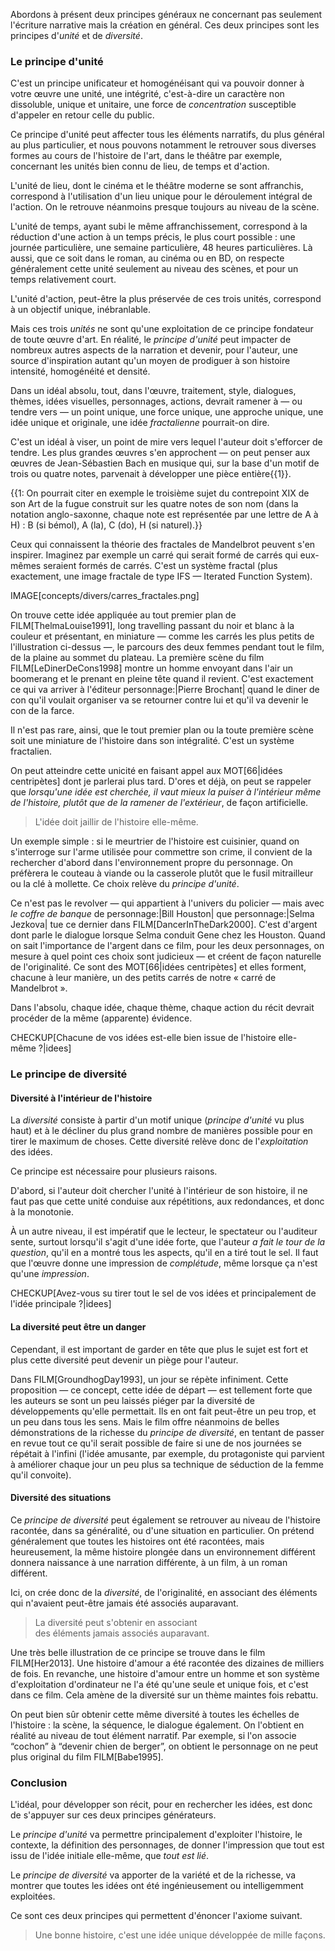 <!-- Page: #550 Unité et diversité -->

Abordons à présent deux principes généraux ne concernant pas seulement l'écriture narrative mais la création en général. Ces deux principes sont les principes d'*unité* et de *diversité*.

### Le principe d'unité

C'est un principe unificateur et homogénéisant qui va pouvoir donner à votre œuvre une unité, une intégrité, c'est-à-dire un caractère non dissoluble, unique et unitaire, une force de *concentration* susceptible d'appeler en retour celle du public.

Ce principe d'unité peut affecter tous les éléments narratifs, du plus général au plus particulier, et nous pouvons notamment le retrouver sous diverses formes au cours de l'histoire de l'art, dans le théâtre par exemple, concernant les unités bien connu de lieu, de temps et d'action.

L'unité de lieu, dont le cinéma et le théâtre moderne se sont affranchis, correspond à l'utilisation d'un lieu unique pour le déroulement intégral de l'action. On le retrouve néanmoins presque toujours au niveau de la scène.

L'unité de temps, ayant subi le même affranchissement, correspond à la réduction d'une action à un temps précis, le plus court possible : une journée particulière, une semaine particulière, 48 heures particulières. Là aussi, que ce soit dans le roman, au cinéma ou en BD, on respecte généralement cette unité seulement au niveau des scènes, et pour un temps relativement court.

L'unité d'action, peut-être la plus préservée de ces trois unités, correspond à un objectif unique, inébranlable.

Mais ces trois *unités* ne sont qu'une exploitation de ce principe fondateur de toute œuvre d'art. En réalité, le *principe d'unité* peut impacter de nombreux autres aspects de la narration et devenir, pour l'auteur, une source d'inspiration autant qu'un moyen de prodiguer à son histoire intensité, homogénéité et densité.

Dans un idéal absolu, tout, dans l'œuvre, traitement, style, dialogues, thèmes, idées visuelles, personnages, actions, devrait ramener à — ou tendre vers — un point unique, une force unique, une approche unique, une idée unique et originale, une idée *fractalienne* pourrait-on dire.

C'est un idéal à viser, un point de mire vers lequel l'auteur doit s'efforcer de tendre. Les plus grandes œuvres s'en approchent — on peut penser aux œuvres de Jean-Sébastien Bach en musique qui, sur la base d'un motif de trois ou quatre notes, parvenait à développer une pièce entière{{1}}.

<!-- NOTES -->
{{1: On pourrait citer en exemple le troisième sujet du contrepoint XIX de son <titre>Art de la fugue</titre> construit sur les quatre notes de son nom (dans la notation anglo-saxonne, chaque note est représentée par une lettre de A à H) : B (si bémol), A (la), C (do), H (si naturel).}}
<!-- /NOTES -->

Ceux qui connaissent la théorie des fractales de Mandelbrot peuvent s'en inspirer. Imaginez par exemple un carré qui serait formé de carrés qui eux-mêmes seraient formés de carrés. C'est un système fractal (plus exactement, une image fractale de type IFS — Iterated Function System).

IMAGE[concepts/divers/carres_fractales.png]

On trouve cette idée appliquée au tout premier plan de FILM[ThelmaLouise1991], long travelling passant du noir et blanc à la couleur et présentant, en miniature — comme les carrés les plus petits de l'illustration ci-dessus —, le parcours des deux femmes pendant tout le film, de la plaine au sommet du plateau. La première scène du film FILM[LeDinerDeCons1998] montre un homme envoyant dans l'air un boomerang et le prenant en pleine tête quand il revient. C'est exactement ce qui va arriver à l'éditeur personnage:|Pierre Brochant| quand le diner de con qu'il voulait organiser va se retourner contre lui et qu'il va devenir le con de la farce. 

Il n'est pas rare, ainsi, que le tout premier plan ou la toute première scène soit une miniature de l'histoire dans son intégralité. C'est un système fractalien.

On peut atteindre cette unicité en faisant appel aux MOT[66|idées centripètes] dont je parlerai plus tard. D'ores et déjà, on peut se rappeler que *lorsqu'une idée est cherchée, il vaut mieux la puiser à l'intérieur même de l'histoire, plutôt que de la ramener de l'extérieur*, de façon artificielle.

> L'idée doit jaillir de l'histoire elle-même.

Un exemple simple : si le meurtrier de l'histoire est cuisinier, quand on s'interroge sur l'arme utilisée pour commettre son crime, il convient de la rechercher d'abord dans l'environnement propre du personnage. On préfèrera le couteau à viande ou la casserole plutôt que le fusil mitrailleur ou la clé à mollette. Ce choix relève du *principe d'unité*.

Ce n'est pas le revolver — qui appartient à l'univers du policier — mais avec *le coffre de banque* de personnage:|Bill Houston| que personnage:|Selma Jezkova| tue ce dernier dans FILM[DancerInTheDark2000]. C'est d'argent dont parle le dialogue lorsque Selma conduit Gene chez les Houston. Quand on sait l'importance de l'argent dans ce film, pour les deux personnages, on mesure à quel point ces choix sont judicieux — et créent de façon naturelle de l'originalité. Ce sont des MOT[66|idées centripètes] et elles forment, chacune à leur manière, un des petits carrés de notre « carré de Mandelbrot ».

Dans l'absolu, chaque idée, chaque thème, chaque action du récit devrait procéder de la même (apparente) évidence.

CHECKUP[Chacune de vos idées est-elle bien issue de l'histoire elle-même ?|idees]


### Le principe de diversité

#### Diversité à l'intérieur de l'histoire

La *diversité* consiste à partir d'un motif unique (*principe d'unité* vu plus haut) et à le décliner du plus grand nombre de manières possible pour en tirer le maximum de choses. Cette diversité relève donc de l'*exploitation* des idées.

Ce principe est nécessaire pour plusieurs raisons.

D'abord, si l'auteur doit chercher l'unité à l'intérieur de son histoire, il ne faut pas que cette unité conduise aux répétitions, aux redondances, et donc à la monotonie.

À un autre niveau, il est impératif que le lecteur, le spectateur ou l'auditeur sente, surtout lorsqu'il s'agit d'une idée forte, que l'auteur *a fait le tour de la question*, qu'il en a montré tous les aspects, qu'il en a tiré tout le sel. Il faut que l'œuvre donne une impression de *complétude*, même lorsque ça n'est qu'une *impression*.

CHECKUP[Avez-vous su tirer tout le sel de vos idées et principalement de l'idée principale ?|idees]

#### La diversité peut être un danger

Cependant, il est important de garder en tête que plus le sujet est fort et plus cette diversité peut devenir un piège pour l'auteur. 

Dans FILM[GroundhogDay1993], un jour se répète infiniment. Cette proposition — ce concept, cette idée de départ — est tellement forte que les auteurs se sont un peu laissés piéger par la diversité de développements qu'elle permettait. Ils en ont fait peut-être un peu trop, et un peu dans tous les sens. Mais le film offre néanmoins de belles démonstrations de la richesse du *principe de diversité*, en tentant de passer en revue tout ce qu'il serait possible de faire si une de nos journées se répétait à l'infini (l'idée amusante, par exemple, du protagoniste qui parvient à améliorer chaque jour un peu plus sa technique de séduction de la femme qu'il convoite).

#### Diversité des situations

Ce *principe de diversité* peut également se retrouver au niveau de l'histoire racontée, dans sa généralité, ou d'une situation en particulier. On prétend généralement que toutes les histoires ont été racontées, mais heureusement, la même histoire plongée dans un environnement différent donnera naissance à une narration différente, à un film, à un roman différent.

Ici, on crée donc de la *diversité*, de l'originalité, en associant des éléments qui n'avaient peut-être jamais été associés auparavant.

> La diversité peut s'obtenir en associant<br />des éléments jamais associés auparavant.

Une très belle illustration de ce principe se trouve dans le film FILM[Her2013]. Une histoire d'amour a été racontée des dizaines de milliers de fois. En revanche, une histoire d'amour entre un homme et son système d'exploitation d'ordinateur ne l'a été qu'une seule et unique fois, et c'est dans ce film. Cela amène de la diversité sur un thème maintes fois rebattu.

On peut bien sûr obtenir cette même diversité à toutes les échelles de l'histoire : la scène, la séquence, le dialogue également. On l'obtient en réalité au niveau de tout élément narratif. Par exemple, si l'on associe “cochon” à “devenir chien de berger”, on obtient le personnage on ne peut plus original du film FILM[Babe1995].

### Conclusion

L'idéal, pour développer son récit, pour en rechercher les idées, est donc de s'appuyer sur ces deux principes générateurs.

Le *principe d'unité* va permettre principalement d'exploiter l'histoire, le contexte, la définition des personnages, de donner l'impression que tout est issu de l'idée initiale elle-même, que *tout est lié*.

Le *principe de diversité* va apporter de la variété et de la richesse, va montrer que toutes les idées ont été ingénieusement ou intelligemment exploitées.

Ce sont ces deux principes qui permettent d'énoncer l'axiome suivant.

> Une bonne histoire, c'est une idée unique développée de mille façons.